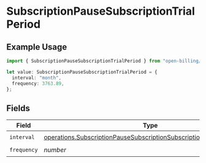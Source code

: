 # SubscriptionPauseSubscriptionTrialPeriod

## Example Usage

```typescript
import { SubscriptionPauseSubscriptionTrialPeriod } from "open-billing/models/operations";

let value: SubscriptionPauseSubscriptionTrialPeriod = {
  interval: "month",
  frequency: 3763.89,
};
```

## Fields

| Field                                                                                                                                                          | Type                                                                                                                                                           | Required                                                                                                                                                       | Description                                                                                                                                                    |
| -------------------------------------------------------------------------------------------------------------------------------------------------------------- | -------------------------------------------------------------------------------------------------------------------------------------------------------------- | -------------------------------------------------------------------------------------------------------------------------------------------------------------- | -------------------------------------------------------------------------------------------------------------------------------------------------------------- |
| `interval`                                                                                                                                                     | [operations.SubscriptionPauseSubscriptionSubscriptionsResponseInterval](../../models/operations/subscriptionpausesubscriptionsubscriptionsresponseinterval.md) | :heavy_check_mark:                                                                                                                                             | N/A                                                                                                                                                            |
| `frequency`                                                                                                                                                    | *number*                                                                                                                                                       | :heavy_check_mark:                                                                                                                                             | N/A                                                                                                                                                            |